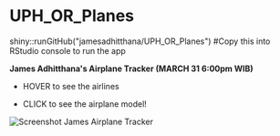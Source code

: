 # UPH_OR_Planes

shiny::runGitHub("jamesadhitthana/UPH_OR_Planes") #Copy this into RStudio console to run the app

**James Adhitthana's Airplane Tracker (MARCH 31 6:00pm WIB)**

* HOVER to see the airlines

* CLICK to see the airplane model!

![Screenshot James Airplane Tracker](https://raw.githubusercontent.com/jamesadhitthana/UPH_OR_Planes/master/screenshot%20James%20Adhitthana%20Plane%20Tracker.png)
